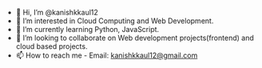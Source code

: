 - 👋 Hi, I’m @kanishkkaul12
- 👀 I’m interested in Cloud Computing and Web Development.
- 🌱 I’m currently learning Python, JavaScript.
- 💞️ I’m looking to collaborate on Web development projects(frontend) and cloud based projects. 
- 📫 How to reach me - Email: kanishkkaul12@gmail.com

<!---
kanishkkaul12/kanishkkaul12 is a ✨ special ✨ repository because its `README.md` (this file) appears on your GitHub profile.
You can click the Preview link to take a look at your changes.
--->
